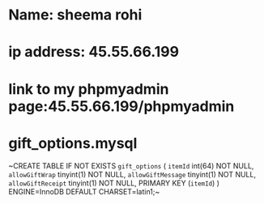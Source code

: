 # Name: sheema rohi

# ip address: 45.55.66.199

# link to my phpmyadmin page:45.55.66.199/phpmyadmin

# gift_options.mysql

~CREATE TABLE IF NOT EXISTS `gift_options` (
  `itemId` int(64) NOT NULL,
  `allowGiftWrap` tinyint(1) NOT NULL,
  `allowGiftMessage` tinyint(1) NOT NULL,
  `allowGiftReceipt` tinyint(1) NOT NULL,
  PRIMARY KEY (`itemId`)
) ENGINE=InnoDB DEFAULT CHARSET=latin1;~

